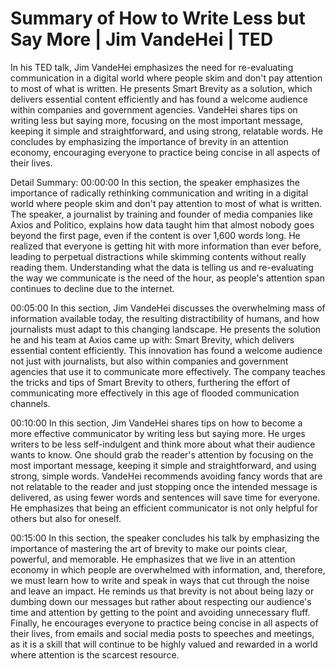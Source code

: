 # Summary of How to Write Less but Say More | Jim VandeHei | TED

In his TED talk, Jim VandeHei emphasizes the need for re-evaluating communication in a digital world where people skim and don't pay attention to most of what is written. He presents Smart Brevity as a solution, which delivers essential content efficiently and has found a welcome audience within companies and government agencies. VandeHei shares tips on writing less but saying more, focusing on the most important message, keeping it simple and straightforward, and using strong, relatable words. He concludes by emphasizing the importance of brevity in an attention economy, encouraging everyone to practice being concise in all aspects of their lives.

Detail Summary: 
00:00:00
In this section, the speaker emphasizes the importance of radically rethinking communication and writing in a digital world where people skim and don't pay attention to most of what is written. The speaker, a journalist by training and founder of media companies like Axios and Politico, explains how data taught him that almost nobody goes beyond the first page, even if the content is over 1,600 words long. He realized that everyone is getting hit with more information than ever before, leading to perpetual distractions while skimming contents without really reading them. Understanding what the data is telling us and re-evaluating the way we communicate is the need of the hour, as people's attention span continues to decline due to the internet.

00:05:00
In this section, Jim VandeHei discusses the overwhelming mass of information available today, the resulting distractibility of humans, and how journalists must adapt to this changing landscape. He presents the solution he and his team at Axios came up with: Smart Brevity, which delivers essential content efficiently. This innovation has found a welcome audience not just with journalists, but also within companies and government agencies that use it to communicate more effectively. The company teaches the tricks and tips of Smart Brevity to others, furthering the effort of communicating more effectively in this age of flooded communication channels.

00:10:00
In this section, Jim VandeHei shares tips on how to become a more effective communicator by writing less but saying more. He urges writers to be less self-indulgent and think more about what their audience wants to know. One should grab the reader's attention by focusing on the most important message, keeping it simple and straightforward, and using strong, simple words. VandeHei recommends avoiding fancy words that are not relatable to the reader and just stopping once the intended message is delivered, as using fewer words and sentences will save time for everyone. He emphasizes that being an efficient communicator is not only helpful for others but also for oneself.

00:15:00
In this section, the speaker concludes his talk by emphasizing the importance of mastering the art of brevity to make our points clear, powerful, and memorable. He emphasizes that we live in an attention economy in which people are overwhelmed with information, and, therefore, we must learn how to write and speak in ways that cut through the noise and leave an impact. He reminds us that brevity is not about being lazy or dumbing down our messages but rather about respecting our audience's time and attention by getting to the point and avoiding unnecessary fluff. Finally, he encourages everyone to practice being concise in all aspects of their lives, from emails and social media posts to speeches and meetings, as it is a skill that will continue to be highly valued and rewarded in a world where attention is the scarcest resource.


